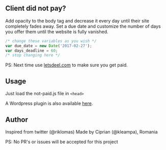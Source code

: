 ## Client did not pay?


Add opacity to the body tag and decrease it every day until their site completely fades away. Set a due date and customize the number of days you offer them until the website is fully vanished. 


```javascript
/* change these variables as you wish */
var due_date = new Date('2017-02-27');
var days_deadline = 60;
/* stop changing here */
```

PS: Next time use [letsdeel.com](https://letsdeel.com ) to make sure you get paid.

## Usage
Just load the not-paid.js file in ```<head>```

A Wordpress plugin is also available [here](https://github.com/SurfEdge/not-paid-wp).

## Author

Inspired from twitter (@riklomas)
Made by Ciprian (@kleampa), Romania

PS: No PR's or issues will be accepted for this project
